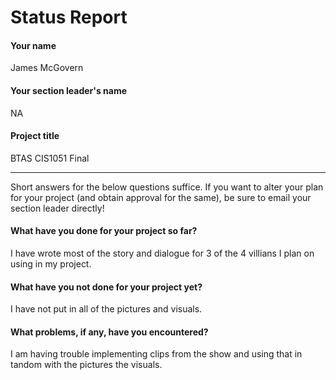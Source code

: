 # Status Report

#### Your name

James McGovern

#### Your section leader's name

NA

#### Project title

BTAS CIS1051 Final

***

Short answers for the below questions suffice. If you want to alter your plan for your project (and obtain approval for the same), be sure to email your section leader directly!

#### What have you done for your project so far?

I have wrote most of the story and dialogue for 3 of the 4 villians I plan on using in my project.

#### What have you not done for your project yet?

I have not put in all of the pictures and visuals.

#### What problems, if any, have you encountered?

I am having trouble implementing clips from the show and using that in tandom with the pictures the visuals.

